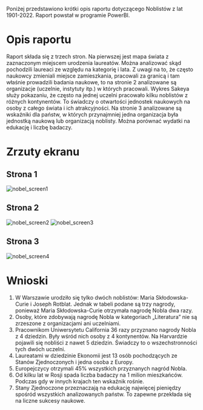 
Poniżej przedstawiono krótki opis raportu dotyczącego Noblistów z lat 1901-2022.
Raport powstał w programie PowerBI.

# Opis raportu
Raport składa się z trzech stron. Na pierwszej jest mapa świata z zaznaczonym miejscem urodzenia laureatów. Można analizować skąd pochodzili laureaci ze względu na kategorię i lata. Z uwagi na to, że często naukowcy zmieniali miejsce zamieszkania, pracowali za granicą i tam właśnie prowadzili badania naukowe, to na stronie 2 analizowane są organizacje (uczelnie, instytuty itp.) w których pracowali. Wykres Sakeya służy pokazaniu, że często na jednej uczelni pracowało kilku noblistów z różnych kontynentów.  To świadczy o otwartości jednostek naukowych na osoby z całego świata i ich atrakcyjności. Na stronie 3 analizowane są wskaźniki dla państw, w których przynajmniej jedna organizacja była jednostką naukową lub organizacją noblisty. Można porównać wydatki na edukację i liczbę badaczy.

# Zrzuty  ekranu
## Strona 1
![nobel_screen1](https://github.com/dorota10/DashboardNobelPrizes/assets/62251658/7eb9692a-e1e2-4ff4-98b4-cfd15a0c0afc)

## Strona 2
![nobel_screen2](https://github.com/dorota10/DashboardNobelPrizes/assets/62251658/15411108-0e35-4354-a59e-77ec3663a561)
![nobel_screen3](https://github.com/dorota10/DashboardNobelPrizes/assets/62251658/7afafe23-e450-4fb6-a733-6a40d425adf9)

## Strona 3
![nobel_screen4](https://github.com/dorota10/DashboardNobelPrizes/assets/62251658/9324832c-6070-430c-a9bb-e374e408c7f3)

# Wnioski
1.	W Warszawie urodziło się tylko dwóch noblistów: Maria Skłodowska-Curie i Joseph Rotblat. Jednak w tabeli podane są trzy nagrody, ponieważ Maria Skłodowska-Curie otrzymała nagrodę Nobla dwa razy.
2.	Osoby, które zdobywają nagrodę Nobla w kategoriach „Literatura” nie są zrzeszone z organizacjami ani uczelniami.
3.	Pracownikom Uniwersytetu California 36 razy przyznano nagrody Nobla z 4 dziedzin. Były wśród nich osoby z 4 kontynentów. Na Harvardzie pojawili się nobliści z nawet 5 dziedzin. Świadczy to o wszechstronności tych dwóch uczelni.
4.	Laureatami w dziedzinie Ekonomii jest 13 osób pochodzących ze Stanów Zjednoczonych i jedna osoba z Europy.
5.	Europejczycy otrzymali 45% wszystkich przyznanych nagród Nobla.
6.	Od kilku lat w Rosji spada liczba badaczy na 1 milion mieszkańców. Podczas gdy w innych krajach ten wskaźnik rośnie.
7.	Stany Zjednoczone przeznaczają na edukację najwięcej pieniędzy spośród wszystkich analizowanych państw. To zapewne przekłada się na liczne sukcesy naukowe.
